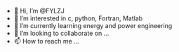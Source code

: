 - 👋 Hi, I’m @FYLZJ
- 👀 I’m interested in c, python, Fortran, Matlab
- 🌱 I’m currently learning energy and power engineering
- 💞️ I’m looking to collaborate on ...
- 📫 How to reach me ...

<!---
FYLZJ/FYLZJ is a ✨ special ✨ repository because its `README.md` (this file) appears on your GitHub profile.
You can click the Preview link to take a look at your changes.
--->

